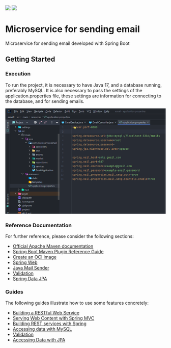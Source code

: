 <div>
    <img src="https://img.shields.io/badge/Spring-6DB33F?style=for-the-badge&logo=spring&logoColor=white"/>
    <img src="	https://img.shields.io/badge/MySQL-005C84?style=for-the-badge&logo=mysql&logoColor=white"/>
</div>

# Microservice for sending email
Microservice for sending email developed with Spring Boot

## Getting Started

### Execution

To run the project, it is necessary to have Java 17, and a database running, preferably MySQL. It is also necessary to pass the settings of the application.properties file, these settings are information for connecting to the database, and for sending emails.

<img src="./print.png" />

### Reference Documentation
For further reference, please consider the following sections:

* [Official Apache Maven documentation](https://maven.apache.org/guides/index.html)
* [Spring Boot Maven Plugin Reference Guide](https://docs.spring.io/spring-boot/docs/3.0.0-SNAPSHOT/maven-plugin/reference/html/)
* [Create an OCI image](https://docs.spring.io/spring-boot/docs/3.0.0-SNAPSHOT/maven-plugin/reference/html/#build-image)
* [Spring Web](https://docs.spring.io/spring-boot/docs/3.0.0-SNAPSHOT/reference/htmlsingle/#web)
* [Java Mail Sender](https://docs.spring.io/spring-boot/docs/3.0.0-SNAPSHOT/reference/htmlsingle/#io.email)
* [Validation](https://docs.spring.io/spring-boot/docs/3.0.0-SNAPSHOT/reference/htmlsingle/#io.validation)
* [Spring Data JPA](https://docs.spring.io/spring-boot/docs/3.0.0-SNAPSHOT/reference/htmlsingle/#data.sql.jpa-and-spring-data)

### Guides
The following guides illustrate how to use some features concretely:

* [Building a RESTful Web Service](https://spring.io/guides/gs/rest-service/)
* [Serving Web Content with Spring MVC](https://spring.io/guides/gs/serving-web-content/)
* [Building REST services with Spring](https://spring.io/guides/tutorials/rest/)
* [Accessing data with MySQL](https://spring.io/guides/gs/accessing-data-mysql/)
* [Validation](https://spring.io/guides/gs/validating-form-input/)
* [Accessing Data with JPA](https://spring.io/guides/gs/accessing-data-jpa/)

